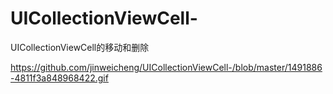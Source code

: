 # UICollectionViewCell-
UICollectionViewCell的移动和删除

https://github.com/jinweicheng/UICollectionViewCell-/blob/master/1491886-4811f3a848968422.gif